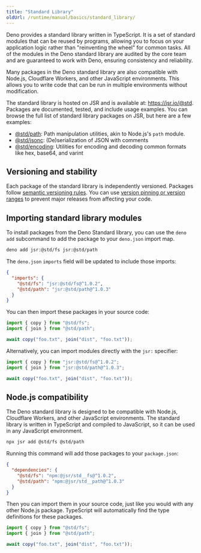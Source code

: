 ```yaml
---
title: "Standard Library"
oldUrl: /runtime/manual/basics/standard_library/
---
```


Deno provides a standard library written in TypeScript. It is a set of standard
modules that can be reused by programs, allowing you to focus on your
application logic rather than "reinventing the wheel" for common tasks. All of
the modules in the Deno standard library are audited by the core team and are
guaranteed to work with Deno, ensuring consistency and reliability.

Many packages in the Deno standard library are also compatible with Node.js,
Cloudflare Workers, and other JavaScript environments. This allows you to write
code that can be run in multiple environments without modification.

The standard library is hosted on JSR and is available at: https://jsr.io/@std.
Packages are documented, tested, and include usage examples. You can browse the
full list of standard library packages on JSR, but here are a few examples:

- [@std/path](https://jsr.io/@std/path): Path manipulation utilities, akin to
  Node.js's `path` module.
- [@std/jsonc](https://jsr.io/@std/jsonc): (De)serialization of JSON with
  comments
- [@std/encoding](https://jsr.io/@std/encoding): Utilities for encoding and
  decoding common formats like hex, base64, and varint

## Versioning and stability

Each package of the standard library is independently versioned. Packages follow
[semantic versioning rules](https://jsr.io/@std/semver). You can use
[version pinning or version ranges](./modules#package-versions) to prevent major
releases from affecting your code.

## Importing standard library modules

To install packages from the Deno Standard library, you can use the `deno add`
subcommand to add the package to your `deno.json` import map.

```sh
deno add jsr:@std/fs jsr:@std/path
```

The `deno.json` `imports` field will be updated to include those imports:

```json
{
  "imports": {
    "@std/fs": "jsr:@std/fs@^1.0.2",
    "@std/path": "jsr:@std/path@^1.0.3"
  }
}
```

You can then import these packages in your source code:

```ts
import { copy } from "@std/fs";
import { join } from "@std/path";

await copy("foo.txt", join("dist", "foo.txt"));
```

Alternatively, you can import modules directly with the `jsr:` specifier:

```js
import { copy } from "jsr:@std/fs@^1.0.2";
import { join } from "jsr:@std/path@^1.0.3";

await copy("foo.txt", join("dist", "foo.txt"));
```

## Node.js compatibility

The Deno standard library is designed to be compatible with Node.js, Cloudflare
Workers, and other JavaScript environments. The standard library is written in
TypeScript and compiled to JavaScript, so it can be used in any JavaScript
environment.

```sh
npx jsr add @std/fs @std/path
```

Running this command will add those packages to your `package.json`:

```json
{
  "dependencies": {
    "@std/fs": "npm:@jsr/std__fs@^1.0.2",
    "@std/path": "npm:@jsr/std__path@^1.0.3"
  }
}
```

Then you can import them in your source code, just like you would with any other
Node.js package. TypeScript will automatically find the type definitions for
these packages.

```ts
import { copy } from "@std/fs";
import { join } from "@std/path";

await copy("foo.txt", join("dist", "foo.txt"));
```

